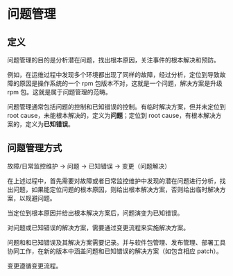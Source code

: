 # 问题管理

## 定义

问题管理的目的是分析潜在问题，找出根本原因，关注事件的根本解决和预防。

例如，在运维过程中发现多个环境都出现了同样的故障，经过分析，定位到导致故障的原因是操作系统的一个 rpm 包版本不对，这就是一个问题，解决方案是升级 rpm 包。这就是属于问题管理的范畴。

问题管理通常包括问题的控制和已知错误的控制。有临时解决方案，但并未定位到 root cause，未能根本解决的，定义为**问题**；定位到 root cause，有根本解决方案的，定义为**已知错误**。

## 问题管理方式

故障/日常监控维护 -> 问题 -> 已知错误 -> 变更（问题解决）

在上述过程中，首先需要对故障或者日常监控维护中发现的潜在问题进行分析，找出问题，如果能定位问题的根本原因，则给出根本解决方案，否则给出临时解决方案，以规避问题。

当定位到根本原因并给出根本解决方案后，问题演变为已知错误。

对问题或已知错误的解决方案，需要通过变更流程来实施解决方案。

问题和和已知错误及其解决方案需要记录。并与软件包管理、发布管理、部署工具协同工作，在新的版本中涵盖问题和已知错误的解决方案（如包含相应 patch）。

变更遵循变更流程。

